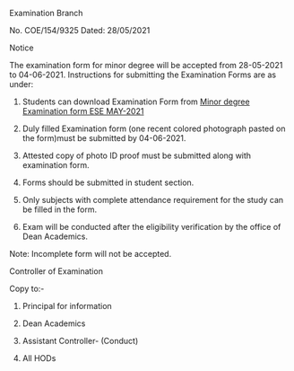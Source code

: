 Examination Branch

No. COE/154/9325 Dated: 28/05/2021

Notice

The examination form for minor degree will be accepted from 28-05-2021 to 04-06-2021. Instructions for submitting the Examination Forms are as under:

1.	Students can download Examination Form from  [Minor degree Examination form ESE MAY-2021](MD_May2021.pdf)

2.	Duly filled Examination form (one recent colored photograph pasted on the form)must be submitted by 04-06-2021.

3.	Attested copy of photo ID proof must be submitted along with examination form.

4.	Forms should be submitted in student section.

5.	Only subjects with complete attendance requirement for the study can be filled in the form.

6.	Exam will be conducted after the eligibility verification by the office of Dean Academics.

Note: Incomplete form will not be accepted.


Controller of Examination

Copy to:-

1.	Principal for information

2.	Dean Academics

3.	Assistant Controller- (Conduct)

4.	All HODs
